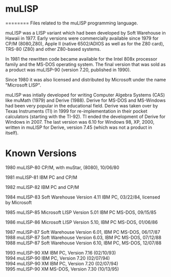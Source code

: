 # muLISP
========
Files related to the muLISP programming language.

muLISP was a LISP variant which had been developed by Soft Warehouse in Hawaii in 1977.
Early versions were commercially available since 1979 for CP/M (8080,Z80), Apple II (native 6502/ADIOS as well as for the Z80 card), TRS-80 (Z80) and other Z80-based systems.

In 1981 the rewritten code became available for the Intel 808x processor family and the MS-DOS operating system.
The final version that was sold as a product was muLISP-90 (version 7.20, published in 1990).

Since 1980 it was also licensed and distributed by Microsoft under the name "Microsoft LISP".

muLISP was intially developed for writing Computer Algebra Systems (CAS) like muMath (1979) and Derive (1988).
Derive for MS-DOS and MS-Windows had been very popular in the educational field.
Derive was  taken over by Texas Instruments (TI) in 1999 for re-implementation in their pocket calculators (starting with the TI-92).
TI ended the development of Derive for Windows in 2007. The last version was 6.10 for Windows 98, XP, 2000, written in muLISP for Derive, version 7.45 (which was not a product in itself).

Known Versions
===============
1980 muLISP-80 CP/M, with muStar, (8080), 10/06/80<br>

1981 muLISP-81 IBM PC and CP/M<br>

1982 muLISP-82 IBM PC and CP/M<br>

1984 muLISP-83 Soft Warehouse Version 4.11 IBM PC, 03/22/84, licensed by Microsoft<br>

1985 muLISP-85 Microsoft LISP Version 5.01 IBM PC MS-DOS, 09/15/85<br>

1986 muLISP-86 Microsoft LISP Version 5.10, IBM PC MS-DOS, 01/06/86<br>

1987 muLISP-87 Soft Warehouse Version 6.01, IBM PC MS-DOS, 06/17/87<br>
1988 muLISP-87 Soft Warehouse Version 6.03, IBM PC MS-DOS, 07/12/88<br>
1988 muLISP-87 Soft Warehouse Version 6.10, IBM PC, MS-DOS, 12/07/88<br>

1993 muLISP-90 XM IBM PC, Version 7.16 (02/10/93)<br>
1994 muLISP-90 IBM PC, Version 7.20 (02/07/94)<br>
1994 muLISP-90 XM IBM PC, Version 7.20 (02/07/94)<br>
1995 muLISP-90 XM MS-DOS, Version 7.30 (10/13/95)<br>
